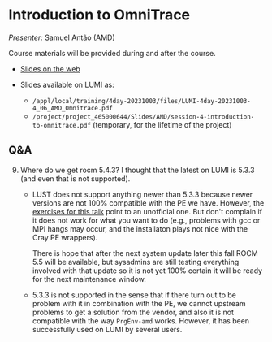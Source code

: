 # Introduction to OmniTrace

<!-- Cannot do in full italics as the ã is misplaced which is likely an mkdocs bug. -->
*Presenter:* Samuel Antão (AMD)

Course materials will be provided during and after the course.

<!--
<video src="https://462000265.lumidata.eu/4day-20231003/recordings/4_06_AMD_Omnitrace.mp4" controls="controls">
</video>
-->

-   [Slides on the web](https://462000265.lumidata.eu/4day-20231003/files/LUMI-4day-20231003-4_06_AMD_Omnitrace.pdf)

-   Slides available on LUMI as:
    -   `/appl/local/training/4day-20231003/files/LUMI-4day-20231003-4_06_AMD_Omnitrace.pdf`
    -   `/project/project_465000644/Slides/AMD/session-4-introduction-to-omnitrace.pdf` (temporary, for the lifetime of the project)

<!--
-   Video also available on LUMI as
    `/appl/local/training/4day-20231003/recordings/4_06_AMD_Ominitrace.mp4`
-->

## Q&A

9.  Where do we get rocm 5.4.3? I thought that the latest on LUMI is 5.3.3 (and even that is not supported).

    -   LUST does not support anything newer than 5.3.3 because newer versions are not 100% compatible with the PE we have. However, the [exercises for this talk](https://hackmd.io/@sfantao/H1QU6xRR3#Omnitrace) point to an unofficial one. But don't complain if it does not work for what you want to do (e.g., problems with gcc or MPI hangs may occur, and the installaton plays not nice with the Cray PE wrappers).

        There is hope that after the next system update later this fall ROCM 5.5 will be available, but sysadmins are still testing everything involved with that update so it is not yet 100% certain it will be ready for the next maintenance window.
        
    -   5.3.3 is not supported in the sense that if there turn out to be problem with it in combination with the PE, we cannot upstream problems to get a solution from the vendor, and also it is not compatible with the way `PrgEnv-amd` works. However, it has been successfully used on LUMI by several users.
